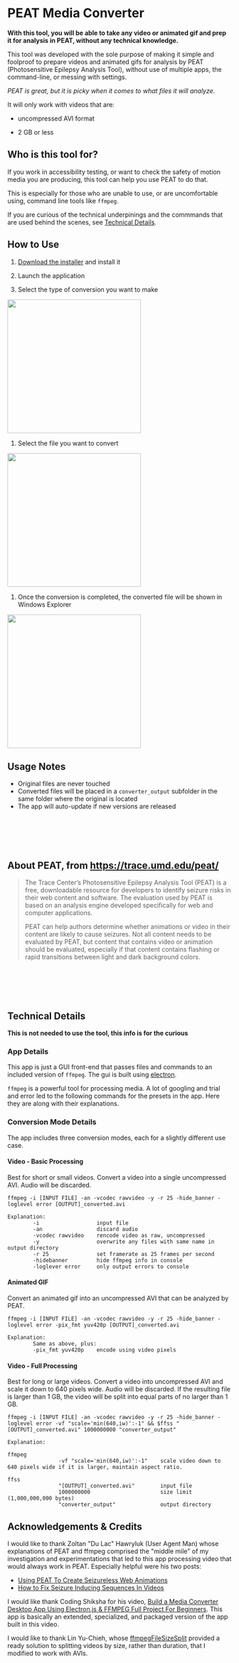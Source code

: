 # PEAT Media Converter

**With this tool, you will be able to take any video or animated gif and prep it for analysis in PEAT, without any technical knowledge.**

This tool was developed with the sole purpose of making it simple and foolproof to prepare videos and animated gifs for analysis by PEAT (Photosensitive Epilepsy Analysis Tool), without use of multiple apps, the command-line, or messing with settings.

_PEAT is great, but it is picky when it comes to what files it will analyze._

It will only work with videos that are:

- uncompressed AVI format

- 2 GB or less



## Who is this tool for?

If you work in accessibility testing, or want to check the safety of motion media you are producing, this tool can help you use PEAT to do that.

This is especially for those who are unable to use, or are uncomfortable using, command line tools like `ffmpeg`.

If you are curious of the technical underpinings and the commmands that are used behind the scenes, see [Technical Details](#technical-details).


## How to Use

1. [Download the installer](https://github.com/dylanhthomas/peat-media-converter/releases) and install it

1. Launch the application

1. Select the type of conversion you want to make
<img alt="" src="https://user-images.githubusercontent.com/824168/226491167-69e090bf-e8bb-4185-bb15-6865f04e9f82.png" width="300">

1. Select the file you want to convert
<img alt="" src="https://user-images.githubusercontent.com/824168/226491191-9cccc74c-123d-4157-bb9d-e01d7a3f4b4c.png" width="300">

1. Once the conversion is completed, the converted file will be shown in Windows Explorer
<img alt="" src="https://user-images.githubusercontent.com/824168/226491200-3f1d42ac-c61d-4880-93d1-07566d2effa9.png" width="300">


## Usage Notes

- Original files are never touched
- Converted files will be placed in a `converter_output` subfolder in the same folder where the original is located
- The app will auto-update if new versions are released

<br><br><br><br>

## About PEAT, from https://trace.umd.edu/peat/

<blockquote>
The Trace Center’s Photosensitive Epilepsy Analysis Tool (PEAT) is a free, downloadable resource for developers to identify seizure risks in their web content and software. The evaluation used by PEAT is based on an analysis engine developed specifically for web and computer applications.

PEAT can help authors determine whether animations or video in their content are likely to cause seizures. Not all content needs to be evaluated by PEAT, but content that contains video or animation should be evaluated, especially if that content contains flashing or rapid transitions between light and dark background colors.
</blockquote>

<br><br><br><br>

## Technical Details

**This is not needed to use the tool, this info is for the curious**

### App Details

This app is just a GUI front-end that passes files and commands to an included version of `ffmpeg`. The gui is built using [electron](https://www.electronjs.org/).

`ffmpeg` is a powerful tool for processing media. A lot of googling and trial and error led to the following commands for the presets in the app. Here they are along with their explanations.


### Conversion Mode Details

The app includes three conversion modes, each for a slightly different use case.

#### Video - Basic Processing

Best for short or small videos. Convert a video into a single uncompressed AVI. Audio will be discarded.

`ffmpeg -i [INPUT FILE] -an -vcodec rawvideo -y -r 25 -hide_banner -loglevel error [OUTPUT]_converted.avi`

```
Explanation:
        -i                  input file
        -an                 discard audio
        -vcodec rawvideo    rencode video as raw, uncompressed
        -y                  overwrite any files with same name in output directory
        -r 25               set framerate as 25 frames per second
        -hidebanner         hide ffmpeg info in console
        -loglever error     only output errors to console
```

#### Animated GIF

Convert an animated gif into an uncompressed AVI that can be analyzed by PEAT.

`ffmpeg -i [INPUT FILE] -an -vcodec rawvideo -y -r 25 -hide_banner -loglevel error -pix_fmt yuv420p [OUTPUT]_converted.avi`

```
Explanation:
        Same as above, plus:
        -pix_fmt yuv420p    encode using video pixels
```

#### Video - Full Processing

Best for long or large videos. Convert a video into uncompressed AVI and scale it down to 640 pixels wide. Audio will be discarded. If the resulting file is larger than 1 GB, the video will be split into equal parts of no larger than 1 GB.

`ffmpeg -i [INPUT FILE] -an -vcodec rawvideo -y -r 25 -hide_banner -loglevel error -vf "scale='min(640,iw)':-1" && $ffss "[OUTPUT]_converted.avi" 1000000000 "converter_output"`


```
Explanation:

ffmpeg
                -vf "scale='min(640,iw)':-1"    scale video down to 640 pixels wide if it is larger, maintain aspect ratio.

ffss
                "[OUTPUT]_converted.avi"        input file
                1000000000                      size limit (1,000,000,000 bytes)
                "converter_output"              output directory

```




## Acknowledgements & Credits

I would like to thank Zoltan "Du Lac" Hawryluk (User Agent Man) whose explanations of PEAT and ffmpeg comprised the "middle mile" of my investigation and experimentations that led to this app processing video that would always work in PEAT. Especially helpful were his two posts:

- [Using PEAT To Create Seizureless Web Animations](https://www.useragentman.com/blog/2017/04/02/using-peat-to-create-seizureless-web-animations/)
- [How to Fix Seizure Inducing Sequences In Videos](https://www.useragentman.com/blog/2020/07/19/how-to-fix-seizure-inducing-sequences-in-videos/)

I would like thank Coding Shiksha for his video, [Build a Media Converter Desktop App Using Electron.js & FFMPEG Full Project For Beginners]( https://www.youtube.com/watch?v=3oqYfVcELJY&t=1s). This app is basically an extended, specialized, and packaged version of the app built in this video.

I would like to thank Lin Yu-Chieh, whose [ffmpegFileSizeSplit](https://github.com/lin-ycv/ffmpegFileSizeSplit) provided a ready solution to splitting videos by size, rather than duration, that I modified to work with AVIs.
